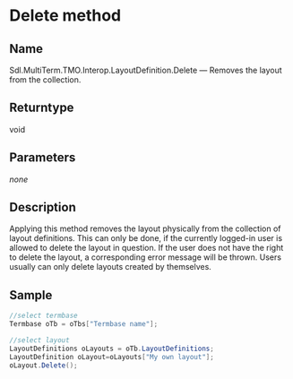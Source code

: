 # Delete method

## Name

Sdl.MultiTerm.TMO.Interop.LayoutDefinition.Delete —          Removes the layout from the collection.

## Returntype

void
## Parameters
*none*

## Description

Applying this method removes the layout physically from the collection of layout definitions. This can only be done, if the currently logged-in user is allowed to delete the layout in question. If the user does not have the right to delete the layout, a corresponding error message will be thrown. Users usually can only delete layouts created by themselves.

## Sample


```cs
//select termbase
Termbase oTb = oTbs["Termbase name"];

//select layout
LayoutDefinitions oLayouts = oTb.LayoutDefinitions;
LayoutDefinition oLayout=oLayouts["My own layout"];
oLayout.Delete();
```
